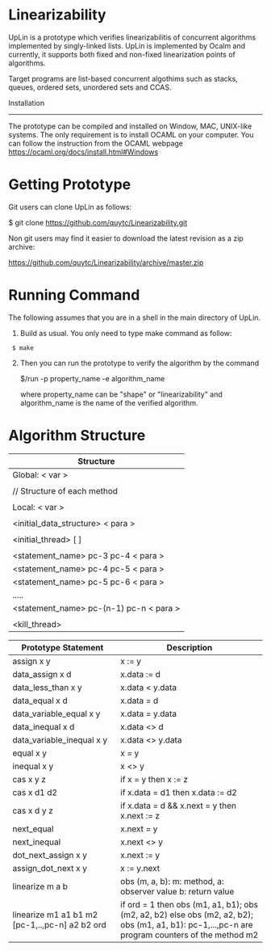 # Linearizability

UpLin is a prototype which verifies linearizabilitis of concurrent algorithms implemented by singly-linked lists. 
UpLin is implemented by Ocalm and currently, it supports both fixed and non-fixed linearization points of algorithms. 

Target programs are list-based concurrent algothims such as stacks, queues, ordered sets, unordered sets and CCAS.

Installation
************

The prototype can be compiled and installed on Window, MAC, UNIX-like systems. The only requirement is to install OCAML on your 
computer.  You can follow the instruction from the OCAML webpage https://ocaml.org/docs/install.html#Windows  

Getting Prototype
===============

   Git users can clone UpLin as follows:

   $ git clone https://github.com/quytc/Linearizability.git

   Non git users may find it easier to download the latest revision as
   a zip archive:

   https://github.com/quytc/Linearizability/archive/master.zip

Running Command
==================

   The following assumes that you are in a shell in the main directory
   of UpLin.

   1. Build as usual. You only need to type make command as follow:
      
     $ make

   2. Then you can run the prototype to verify the algorithm by the command 
   
      $/run -p property_name -e algorithm_name

      where property_name can be "shape" or "linearizability" and algorithm_name is the name of the verified algorithm.

Algorithm Structure
==================   
| Structure |
|-----------|
|  Global: < var >|
|                 |
|// Structure of each method|
||
|Local:   < var >|
||
| <initial_data_structure> < para > |
| |
|<initial_thread> <pc-1> <pc-2>  [ <local var>]|
||
|  <statement_name> pc-3 pc-4 < para >|
|  <statement_name> pc-4 pc-5 < para >|
|  <statement_name> pc-5 pc-6 < para >|
|  .....|
|  <statement_name> pc-(n-1) pc-n < para >|
||
| <kill_thread> <pc-n> <pc-1>|

| Prototype Statement                             | 	      Description		    |
|--------------------------|--------------------------------|
| assign x y               |          x := y          	    |
| data_assign x d          |         x.data := d     	    |
| data_less_than x y       |         x.data < y.data         |
| data_equal x d           |         x.data = d      	    |
| data_variable_equal x y  |         x.data = y.data 	    |
| data_inequal x d          |         x.data <> d		|
| data_variable_inequal x y   | 			      x.data <> y.data|
|equal x y		|			      x = y|
|inequal x y		|	    x <> y|
|cas x y z 		|	   if x = y then x := z|
|cas x d1 d2 		|	  if x.data = d1 then x.data := d2|
|cas x d y z 		 |          if x.data = d && x.next = y then x.next := z|
|next_equal		|	    x.next = y|
|next_inequal		|	 x.next <> y|
|dot_next_assign x y 	|	    x.next := y|
|assign_dot_next x y	|	 x := y.next|
|linearize m a b	|	 obs (m, a, b): m: method,	a: observer value b: return value  |
|linearize m1 a1 b1 m2 [pc-1,..,pc-n]  a2 b2 ord   |  if ord = 1 then obs (m1, a1, b1); obs (m2, a2, b2) else obs (m2, a2, b2); obs (m1, a1, b1): pc-1,...,pc-n are program counters of the method m2|




